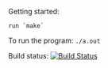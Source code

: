 Getting started:
	
	run `make`
	
To run the program:
	`./a.out`

Build status:
	[![Build Status](https://travis-ci.org/AustinPope/Inventory.svg?branch=master)](https://travis-ci.org/AustinPope/Inventory)
